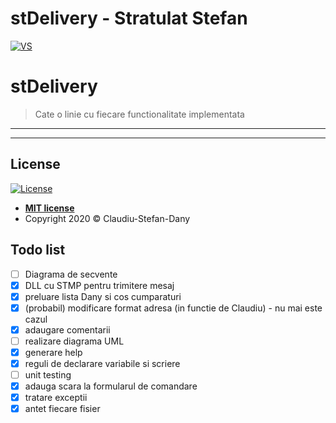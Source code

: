 # stDelivery - Stratulat Stefan

<a href="https://github.com/dannymanastireanu/stDelivery/tree/hw"><img src="https://i.imgur.com/DYA6W4h.jpg" title="VS" alt="VS"></a>


# stDelivery

> Cate o linie cu fiecare functionalitate implementata


---

---

## License

[![License](http://img.shields.io/:license-mit-blue.svg?style=flat-square)](http://badges.mit-license.org)

- **[MIT license](https://github.com/dannymanastireanu/stDelivery/blob/hw/LICENSE)**
- Copyright 2020 © Claudiu-Stefan-Dany

## Todo list
* [ ] Diagrama de secvente
* [X] DLL cu STMP pentru trimitere mesaj
* [X] preluare lista Dany si cos cumparaturi
* [X] (probabil) modificare format adresa (in functie de Claudiu) - nu mai este cazul
* [X] adaugare comentarii
* [ ] realizare diagrama UML
* [X] generare help
* [X] reguli de declarare variabile si scriere
* [ ] unit testing
* [X] adauga scara la formularul de comandare
* [X] tratare exceptii
* [X] antet fiecare fisier

